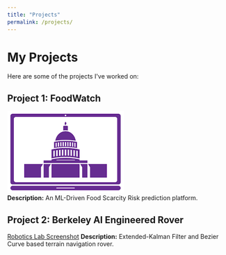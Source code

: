 ```yaml
---
title: "Projects"
permalink: /projects/
---
```


# My Projects

Here are some of the projects I've worked on:

## Project 1: FoodWatch
[![VoteWatch Screenshot](assets/foodwatch.png)](https://pcs-votewatch.vercel.app)  
**Description:** An ML-Driven Food Scarcity Risk prediction platform.

## Project 2: Berkeley AI Engineered Rover
[Robotics Lab Screenshot](assets/stac.png)
**Description:** Extended-Kalman Filter and Bezier Curve based terrain navigation rover.
